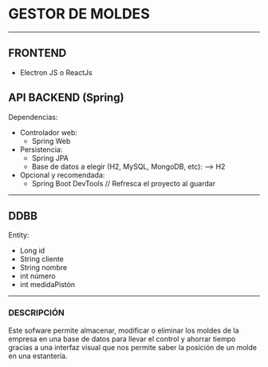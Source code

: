 # GESTOR DE MOLDES
--------------------------------------------------------------
## FRONTEND

* Electron JS o ReactJs

## API BACKEND (Spring)
Dependencias:

- Controlador web:
    * Spring Web
- Persistencia:
    * Spring JPA
    * Base de datos a elegir (H2, MySQL, MongoDB, etc): --> H2
- Opcional y recomendada:
    * Spring Boot DevTools // Refresca el proyecto al guardar

***

## DDBB
Entity:
- Long id
- String cliente
- String nombre
- int número
- int medidaPistón

--------------------------------------------------------------

### DESCRIPCIÓN
Este sofware permite almacenar, modificar o eliminar los moldes de la empresa en una base de datos para llevar el control y ahorrar tiempo gracias a una interfaz visual que nos permite saber la posición de un molde en una estantería.
